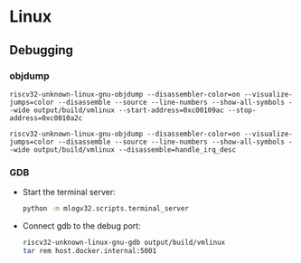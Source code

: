 # Linux

## Debugging

### objdump

```
riscv32-unknown-linux-gnu-objdump --disassembler-color=on --visualize-jumps=color --disassemble --source --line-numbers --show-all-symbols --wide output/build/vmlinux --start-address=0xc00109ac --stop-address=0xc0010a2c

riscv32-unknown-linux-gnu-objdump --disassembler-color=on --visualize-jumps=color --disassemble --source --line-numbers --show-all-symbols --wide output/build/vmlinux --disassemble=handle_irq_desc
```

### GDB

- Start the terminal server:
  ```sh
  python -m mlogv32.scripts.terminal_server
  ```
- Connect gdb to the debug port:
  ```sh
  riscv32-unknown-linux-gnu-gdb output/build/vmlinux
  tar rem host.docker.internal:5001
  ```
